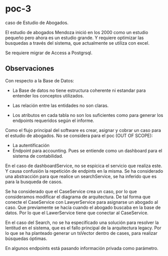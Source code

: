 # poc-3
caso de Estudio de Abogados.

El estudio de abogados Mendoza inició en los 2000 como un estudio pequeño 
pero ahora es un estudio grande. Y requiere optimizar las busquedas a través del sistema, que actualmente se utiliza con excel.

Se requiere migrar de Access a Postgrsql.

## Observaciones


Con respecto a la Base de Datos:

- La Base de datos no tiene estructura coherente ni estandar para entender los conceptos utilizados.

- Las relación entre las entidades no son claras.

- Los atributos en cada tabla no son los suficientes como para generar los endpoints requeridos según el informe.

Como el flujo principal del software es crear, asignar y cobrar un caso para el estudio de abogados. No se considera para el poc (OUT OF SCOPE):

- La autentificación
- Endpoint para accounting. Pues se entiende como un dashboard para el sistema de contabilidad.

En el caso de dashboardService, no se espicica el servicio que realiza este. Y causa confusión la repetición de endpints en la misma. Se ha considerado una abstracción para que realice un searchService, se ha inferido que es para la busqueda de casos.

Se ha considerado que el CaseService crea un caso, por lo que consideramos modificar el diagrama de arquitectura. De tal forma que conecte el CaseService con LawyerService para asignarse un abogado al caso. Que previamente se hacía cuando el abogado buscaba en la base de datos. Por lo que el LawerService tiene que conectar al CaseService.

En el caso del Search, no se ha especifícado una solución para resolver la lentitud en el sistema, que es el fallo principal de la arquitectura legacy. Por lo que se ha planteado generar un tsVector dentro de cases, para realizar búsquedas óptimas.

En algunos endpoints está pasando información privada como parámetro.